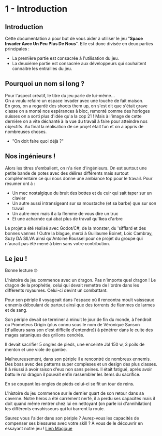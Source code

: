 # 1 - Introduction

## Introduction

Cette documentation a pour but de vous aider à utiliser le jeu "**Space Invader Avec Un Peu Plus De Nous**".
Elle est donc divisée en deux parties principales :
- La première partie est consacrée à l'utilisation du jeu.
- La deuxième partie est consacrée aux développeurs qui souhaitent connaitre les entrailles du jeu.

## Pourquoi un nom si long ?

Pour l'aspect créatif, le titre du jeu parle de lui-même...  
On a voulu refaire un espace invader avec une touche de fait maison.  
En gros, on a regardé des shoots them up, on s'est dit que s'était grave classe on a monté nos espérances à bloc, remonté comme des horloges suisses on a sorti plus d'idée qu'a la cop 21 !
Mais à l'image de cette dernière on a vite déchanté à la vue du travail à faire pour atteindre nos objectifs. Au final la réalisation de ce projet était fun et on a appris de nombreuses choses.
- "On doit faire quoi déjà ?"

## Nos ingénieurs !

Alors les titres s'emballent, on n'a rien d'ingénieurs. On est surtout une petite bande de potes avec des délires différents mais
surtout complémentaire ce qui nous donne une ambiance top pour le travail. Pour résumer ont à :
- Un mec nostalgique du bruit des bottes et du cuir qui sait taper sur un clavier
- Un autre aussi intransigeant sur sa moustache (et sa barbe) que sur son travail
- Un autre mec mais il a la flemme de vous dire un truc
- Et une acharnée qui abat plus de travail qu'Ikea d'arbre

Le projet a été réalisé avec Godot/C#, de la monster, du 'sifflard et des bonnes vannes !
Outre la blague, merci à Guillaume Boinet, Loïc Cambray, Suzy DA SILVA ainsi qu'Antoine Roussel pour ce projet du groupe qui n'aurait pas été mené à bien
sans votre contribution.


## Le jeu !

<tip>
    <p>
        Bonne lecture 🤓
    </p>
</tip>

L'histoire du jeu commence avec un dragon. Pas n'importe quel dragon !
Le dragon de la prophétie, celui qui devait remettre de l'ordre dans les différents royaumes. Celui-ci devint un combattant.

Pour son périple il voyageait dans l'espace où il rencontra moult vaisseaux ennemis déboulant de partout ainsi que des torrents de flammes de larmes et de sang.

Son périple devait se terminer à minuit le jour de fin du monde, à l'endroit ou Prometeus Origin (plus connu sous le nom de Véronique Sanson [d'ailleurs sans son c'est difficile d'entendre]) à pénétrer dans le culte des mages sataniques des grillons cendrés.

Il devait sacrifier 5 ongles de pieds, une enceinte Jbl 150 w, 3 poils de menton et une viole de gambe.

Malheureusement, dans son périple il a rencontré de nombreux ennemis. Des boss avec des patterns super complexes et un design des plus classes.
Il à réussi à avoir raison d'eux non sans peines. Il était fatigué, après avoir battu le roi dragon il pouvait enfin rassembler les items du sacrifice.

En se coupant les ongles de pieds celui-ci se fit un tour de reins.

L'histoire du jeu commence sur le dernier quart de son retour dans sa caverne. Notre héros a été carrément nerfé, il a perdu ses capacités mais il doit quand même rentrer chez lui en nettoyant (on parle ici d'annihilation) les différents envahisseurs qui lui barrent la route.

Saurez vous l'aider dans son périple ? Aurez-vous les capacités de compenser ses blessures avec votre skill ? À vous de le découvrir en essayant notre jeu ! [Lien Magique](https://www.youtube.com/watch?v=2DVJoyzzHrY)

